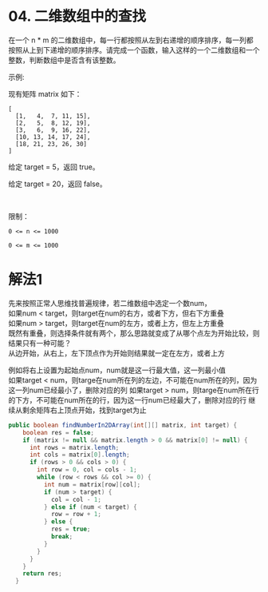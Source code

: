 # 04. 二维数组中的查找
在一个 n * m 的二维数组中，每一行都按照从左到右递增的顺序排序，每一列都按照从上到下递增的顺序排序。请完成一个函数，输入这样的一个二维数组和一个整数，判断数组中是否含有该整数。


示例:

现有矩阵 matrix 如下：
```
[
  [1,   4,  7, 11, 15],
  [2,   5,  8, 12, 19],
  [3,   6,  9, 16, 22],
  [10, 13, 14, 17, 24],
  [18, 21, 23, 26, 30]
]
```
给定 target = 5，返回 true。

给定 target = 20，返回 false。

 

限制：
```
0 <= n <= 1000

0 <= m <= 1000
```

# 解法1
先来按照正常人思维找普遍规律，若二维数组中选定一个数num，  
如果num < target，则target在num的右方，或者下方，但右下方重叠  
如果num > target，则target在num的左方，或者上方，但左上方重叠  
既然有重叠，则选择条件就有两个，那么思路就变成了从哪个点左为开始比较，则结果只有一种可能？  
从边开始，从右上，左下顶点作为开始则结果就一定在左方，或者上方

例如将右上设置为起始点num，num就是这一行最大值，这一列最小值  
如果target < num，则targe在num所在列的左边，不可能在num所在的列，因为这一列num已经最小了，删除对应的列
如果target > num，则targe在num所在行的下方，不可能在num所在的行，因为这一行num已经最大了，删除对应的行
继续从剩余矩阵右上顶点开始，找到target为止

``` Java
public boolean findNumberIn2DArray(int[][] matrix, int target) {
    boolean res = false;
    if (matrix != null && matrix.length > 0 && matrix[0] != null) {
      int rows = matrix.length;
      int cols = matrix[0].length;
      if (rows > 0 && cols > 0) {
        int row = 0, col = cols - 1;
        while (row < rows && col >= 0) {
          int num = matrix[row][col];
          if (num > target) {
            col = col - 1;
          } else if (num < target) {
            row = row + 1;
          } else {
            res = true;
            break;
          }
        }
      }
    }
    return res;
  }
```